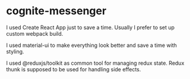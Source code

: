 # cognite-messenger

I used Create React App just to save a time. Usually I prefer to set up custom webpack build.

I used material-ui to make everything look better and save a time with styling.

I used @reduxjs/toolkit as common tool for managing redux state. Redux thunk is supposed to be used for handling side effects.